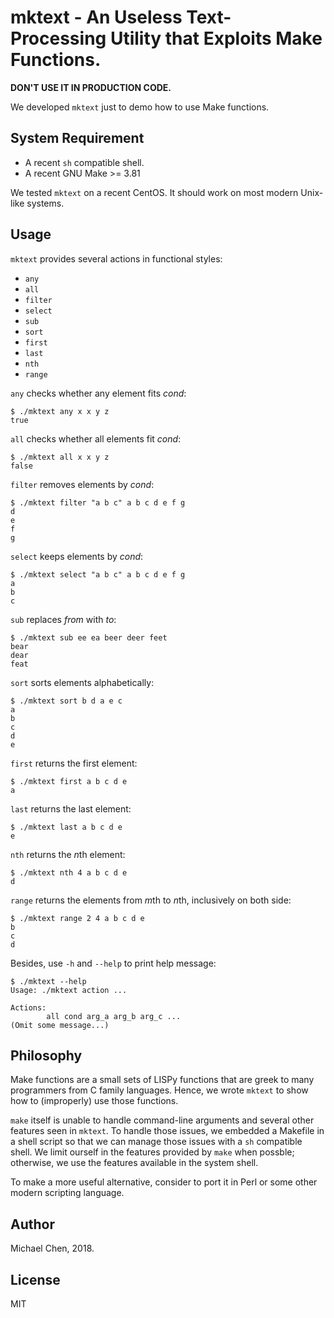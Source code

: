 # mktext - An Useless Text-Processing Utility that Exploits Make Functions.

**DON'T USE IT IN PRODUCTION CODE.**

We developed `mktext` just to demo how to use Make functions.

## System Requirement

* A recent `sh` compatible shell.
* A recent GNU Make >= 3.81

We tested `mktext` on a recent CentOS. It should work on most modern Unix-like systems.

## Usage

`mktext` provides several actions in functional styles:

* `any`
* `all`
* `filter`
* `select`
* `sub`
* `sort`
* `first`
* `last`
* `nth`
* `range`

`any` checks whether any element fits *cond*:

```
$ ./mktext any x x y z
true
```

`all` checks whether all elements fit *cond*:

```
$ ./mktext all x x y z
false
```

`filter` removes elements by *cond*:

```
$ ./mktext filter "a b c" a b c d e f g
d
e
f
g
```

`select` keeps elements by *cond*:

```
$ ./mktext select "a b c" a b c d e f g
a
b
c
```

`sub` replaces *from* with *to*:

```
$ ./mktext sub ee ea beer deer feet
bear
dear
feat
```

`sort` sorts elements alphabetically:

```
$ ./mktext sort b d a e c
a
b
c
d
e
```

`first` returns the first element:

```
$ ./mktext first a b c d e
a
```

`last` returns the last element:

```
$ ./mktext last a b c d e
e
```

`nth` returns the *n*th element:

```
$ ./mktext nth 4 a b c d e
d
```

`range` returns the elements from *m*th to *n*th, inclusively on both side:

```
$ ./mktext range 2 4 a b c d e
b
c
d
```

Besides, use `-h` and `--help` to print help message:

```
$ ./mktext --help
Usage: ./mktext action ...

Actions:
        all cond arg_a arg_b arg_c ...
(Omit some message...)
```

## Philosophy

Make functions are a small sets of LISPy functions that are greek to many programmers from C family languages. Hence, we wrote `mktext` to show how to (improperly) use those functions.

`make` itself is unable to handle command-line arguments and several other features seen in `mktext`. To handle those issues, we embedded a Makefile in a shell script so that we can manage those issues with a `sh` compatible shell. We limit ourself in the features provided by `make` when possble; otherwise, we use the features available in the system shell.

To make a more useful alternative, consider to port it in Perl or some other modern scripting language.

## Author

Michael Chen, 2018.

## License

MIT
